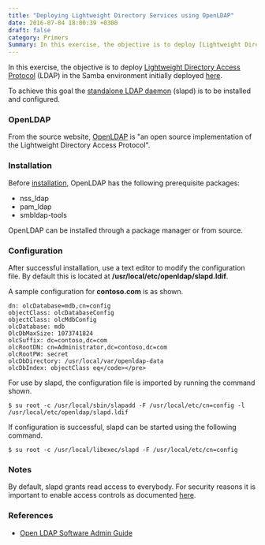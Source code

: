 ```yaml
---
title: "Deploying Lightweight Directory Services using OpenLDAP"
date: 2016-07-04 18:00:39 +0300
draft: false
category: Primers
Summary: In this exercise, the objective is to deploy [Lightweight Directory Access Protocol](https://tools.ietf.org/html/rfc4511) (LDAP) in the Samba environment initially deployed [here](#).
---
```

In this exercise, the objective is to deploy [Lightweight Directory Access Protocol](https://tools.ietf.org/html/rfc4511) (LDAP) in the Samba environment initially deployed [here](#). 

To achieve this goal the [standalone LDAP daemon](http://linux.die.net/man/8/slapd) (slapd) is to be installed and configured.

### OpenLDAP

From the source website, [OpenLDAP](http://www.openldap.org/) is "an open source implementation of the Lightweight Directory Access Protocol".

### Installation

Before [installation](http://www.openldap.org/doc/admin24/quickstart.html), OpenLDAP has the following prerequisite packages:

* nss\_ldap
* pam\_ldap
* smbldap-tools

OpenLDAP can be installed through a package manager or from source.

### Configuration

After successful installation, use a text editor to modify the configuration file. By default this is located at __/usr/local/etc/openldap/slapd.ldif__.

A sample configuration for __contoso.com__ is as shown.

```
dn: olcDatabase=mdb,cn=config
objectClass: olcDatabaseConfig
objectClass: olcMdbConfig
olcDatabase: mdb
OlcDbMaxSize: 1073741824
olcSuffix: dc=contoso,dc=com
olcRootDN: cn=Administrator,dc=contoso,dc=com
olcRootPW: secret
olcDbDirectory: /usr/local/var/openldap-data
olcDbIndex: objectClass eq</code></pre>
```

For use by slapd, the configuration file is imported by running the command shown.

``$ su root -c /usr/local/sbin/slapadd -F /usr/local/etc/cn=config -l /usr/local/etc/openldap/slapd.ldif``

If configuration is successful, slapd can be started using the following command.

``$ su root -c /usr/local/libexec/slapd -F /usr/local/etc/cn=config``

### Notes

By default, slapd grants read access to everybody. For security reasons it is important to enable access controls as documented [here](http://www.openldap.org/doc/admin24/security.html).

### References

* [Open LDAP Software Admin Guide](http://www.openldap.org/doc/admin24/)
